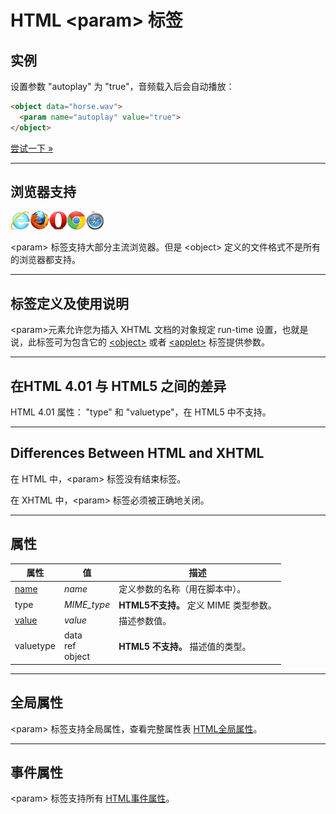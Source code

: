 # HTML &lt;param&gt; 标签

## 实例

设置参数 "autoplay" 为 "true"，音频载入后会自动播放：

```HTML
<object data="horse.wav">
  <param name="autoplay" value="true">
</object>
```

[尝试一下 »](http://www.runoob.com/try/try.php?filename=tryhtml_param)

--------

## 浏览器支持

![Internet Explorer](images/compatible_ie.gif)![Firefox](images/compatible_firefox.gif)![Opera](images/compatible_opera.gif)![Google Chrome](images/compatible_chrome.gif)![Safari](images/compatible_safari.gif)

&lt;param&gt; 标签支持大部分主流浏览器。但是 &lt;object&gt; 定义的文件格式不是所有的浏览器都支持。

--------

## 标签定义及使用说明

&lt;param&gt;元素允许您为插入 XHTML 文档的对象规定 run-time 设置，也就是说，此标签可为包含它的 [&lt;object&gt;](094_tag-object.md) 或者 [&lt;applet&gt;](027_tag-applet.md) 标签提供参数。

--------

## 在HTML 4.01 与 HTML5 之间的差异

HTML 4.01 属性： "type" 和 "valuetype"，在 HTML5 中不支持。

--------

## Differences Between HTML and XHTML

在 HTML 中，&lt;param&gt; 标签没有结束标签。

在 XHTML 中，&lt;param&gt; 标签必须被正确地关闭。

--------

## 属性

| 属性 | 值 | 描述 |
| ---- | ---- | ---- |
| [name](att-param-name.html) | _name_ | 定义参数的名称（用在脚本中）。 |
| type | _MIME_type_ | **HTML5不支持。** 定义 MIME 类型参数。 |
| [value](att-param-value.html) | _value_ | 描述参数值。 |
| valuetype | data<br/>ref<br/>object | **HTML5 不支持。** 描述值的类型。 |

--------

## 全局属性

&lt;param&gt; 标签支持全局属性，查看完整属性表 [HTML全局属性](003_ref-standardattributes.md)。

--------

## 事件属性

&lt;param&gt; 标签支持所有 [HTML事件属性](004_ref-eventattributes.md)。
